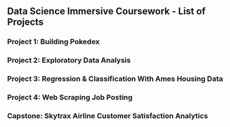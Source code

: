 ## Data Science Immersive Coursework - List of Projects
###  Project 1:  Building Pokedex 
###  Project 2:  Exploratory Data Analysis
###  Project 3:  Regression & Classification With Ames Housing Data
###  Project 4:  Web Scraping Job Posting
###  Capstone: Skytrax Airline Customer Satisfaction Analytics
